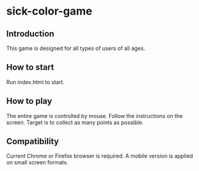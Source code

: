 # sick-color-game

## Introduction

This game is designed for all types of users of all ages. 

## How to start

Run index.html to start.

## How to play

The entire game is controlled by mouse. Follow the instructions on the screen.
Target is to collect as many points as possible.


## Compatibility

Current Chrome or Firefox browser is required.
A mobile version is applied on small screen formats.

